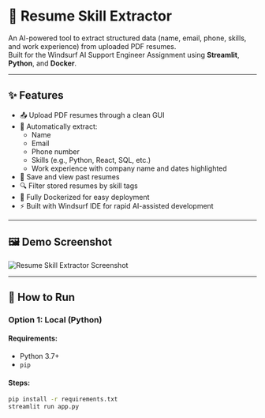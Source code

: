 # 📄 Resume Skill Extractor

An AI-powered tool to extract structured data (name, email, phone, skills, and work experience) from uploaded PDF resumes.  
Built for the Windsurf AI Support Engineer Assignment using **Streamlit**, **Python**, and **Docker**.

---

## ✨ Features

- 📤 Upload PDF resumes through a clean GUI
- 🧠 Automatically extract:
  - Name
  - Email
  - Phone number
  - Skills (e.g., Python, React, SQL, etc.)
  - Work experience with company name and dates highlighted
- 💾 Save and view past resumes
- 🔍 Filter stored resumes by skill tags
- 🐳 Fully Dockerized for easy deployment
- ⚡ Built with Windsurf IDE for rapid AI-assisted development

---

## 🖼️ Demo Screenshot

![Resume Skill Extractor Screenshot](./screenshot.png)

---

## 🚀 How to Run

### Option 1: Local (Python)
#### Requirements:
- Python 3.7+
- `pip`

#### Steps:
```bash
pip install -r requirements.txt
streamlit run app.py
